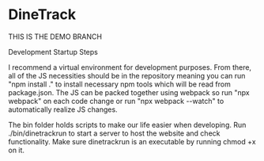 # DineTrack
THIS IS THE DEMO BRANCH

Development Startup Steps

I recommend a virtual environment for development purposes. From there, all of the JS necessities should be in the repository meaning you can run "npm install ." to install necessary npm tools which will be read from package.json. The JS can be packed together using webpack so run "npx webpack" on each code change or run "npx webpack --watch" to automatically realize JS changes.

The bin folder holds scripts to make our life easier when developing. Run ./bin/dinetrackrun to start a server to host the website and check functionality. Make sure dinetrackrun is an executable by running chmod +x on it.
